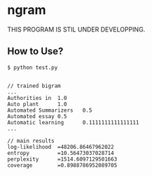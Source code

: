 # ngram

THIS PROGRAM IS STIL UNDER DEVELOPPING.

## How to Use?
```
$ python test.py


// trained bigram
...
Authorities in  1.0
Auto plant      1.0
Automated Summarizers   0.5
Automated essay 0.5
Automatic learning      0.1111111111111111
...

// main results
log-likelihood  =48206.86467962022
entropy 		=10.56473037028714
perplexity      =1514.6097129501663
coverage        =0.8988786952089705
```
